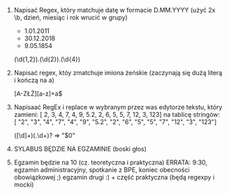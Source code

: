 1. Napisać Regex, który matchuje datę w formacie D.MM.YYYY (użyć 2x \b, dzień, miesiąc i rok wrucić w grupy)
    * 1.01.2011
    * 30.12.2018
    * 9.05.1854

    (\d{1,2})\.(\d{2})\.(\d{4})
2. Napisać regex, któy zmatchuje imiona żeńskie (zaczynają się dużą literą i kończą na a)

    [A-ZŁŻ][a-z]+a$

3. Napisaać RegEx i replace w wybranym przez was edytorze tekstu, który zamieni:
[ 2, 3, 4, 7, 4, 9, 5.2, 2, 6, 5, 5, 7, 12, 3, 123] 
na tablicę stringów:
[ "2", "3", "4", "7", "4", "9", "5.2", "2", "6", "5", "5", "7", "12", "3", "123"]

    ([\d]+)(\.\d+)? => "$0"

4. SYLABUS BĘDZIE NA EGZAMINIE (boski głos)

5. Egzamin będzie na 10 (cz. teoretyczna i praktyczna)
ERRATA: 9:30, 
    egzamin administracyjny, 
    spotkanie z BPE,
    koniec obecności obowiązkowej ;) 
    egzamin drugi :) + część praktyczna (będą regexpy i mocki)